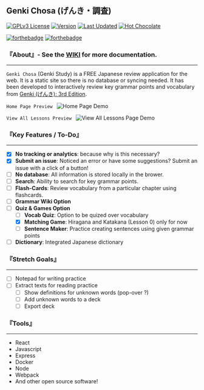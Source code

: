 ## Genki Chosa (げんき・調査)

[![GPLv3 License](https://img.shields.io/badge/License-GPL%20v3-yellow.svg)](https://opensource.org/licenses/)
[![Version](https://img.shields.io/badge/VERSION-v0.1_Beta-blue)](https://github.com/Imanisima/genki-chosa/releases)
[![Last Updated](https://img.shields.io/badge/Last%20Updated-Jan%202021-blueviolet)](https://github.com/Imanisima/genki-chosa)
[![Hot Chocolate](https://img.shields.io/badge/Powered%20by-Hot%20Chocolate-orange)]()

[![forthebadge](https://forthebadge.com/images/badges/made-with-reason.svg)]()
[![forthebadge](https://forthebadge.com/images/badges/built-with-love.svg)]()


### 『About』- See the [WIKI](https://github.com/Imanisima/genki-chosa/wiki) for more documentation.
---
```Genki Chosa``` (Genki Study) is a FREE Japanese review application for the web. It is a static site so there is no database or syncing needed. It has been developed to interactively review key grammar points and vocabulary from [Genki (げんき): 3rd Edition](https://omgjapan.com/products/genki-1-an-integrated-course-in-elementary-japanese-textbook-revised-3rd-edition).

```Home Page Preview ```
![Home Page Demo](screenshots/home.gif)

```View All Lessons Preview ```
![View All Lessons Page Demo](screenshots/lesson-view.gif)

### 『Key Features / To-Do』
---
- [X] __No tracking or analytics__: because why is this necessary?
- [X] __Submit an issue__: Noticed an error or have some suggestions? Submit an issue with a click of a button!
- [ ] __No database__:  All information is stored locally in the brower.
- [ ] __Search__: Ability to search for key grammar points.
- [ ] __Flash-Cards__: Review vocabulary from a particular chapter using flashcards.
- [ ] __Grammar Wiki Option__
- [ ] __Quiz & Games Option__
    - [ ] __Vocab Quiz__: Option to be quized over vocabulary
    - [X] __Matching Game__: Hiragana and Katakana (Lesson 0) only for now
    - [ ] __Sentence Maker__: Practice creating sentences using given grammar points

- [ ] __Dictionary__: Integrated Japanese dictionary

### 『Stretch Goals』
---
- [ ] Notepad for writing practice
- [ ] Extract texts for reading practice
    - [ ] Show definitions for unknown words (pop-over ?)
    - [ ] Add unknown words to a deck
    - [ ] Export deck

### 『Tools』
---
- React
- Javascript
- Express
- Docker
- Node
- Webpack
- And other open source software!
